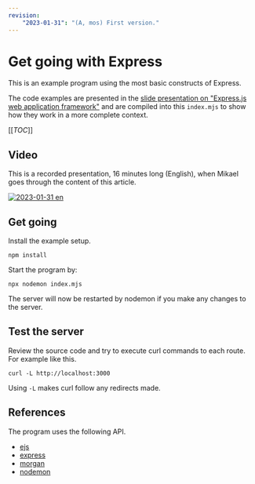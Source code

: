 ```yaml
---
revision: 
    "2023-01-31": "(A, mos) First version."
---
```

Get going with Express
==============================

This is an example program using the most basic constructs of Express.

The code examples are presented in the [slide presentation on "Express.js web application framework"](https://mikael-roos.gitlab.io/node/lecture/L04-express-framework/slide.html) and are compiled into this `index.mjs` to show how they work in a more complete context.

[[_TOC_]]



Video
-----------------------------

This is a recorded presentation, 16 minutes long (English), when Mikael goes through the content of this article.

[![2023-01-31 en](https://img.youtube.com/vi/dVfo2_w7Xww/0.jpg)](https://www.youtube.com/watch?v=dVfo2_w7Xww)



Get going
-----------------------------

Install the example setup.

```
npm install
```

Start the program by:

```
npx nodemon index.mjs
```

The server will now be restarted by nodemon if you make any changes to the server.



Test the server
-----------------------------

Review the source code and try to execute curl commands to each route. For example like this.

```text
curl -L http://localhost:3000
```

Using `-L` makes curl follow any redirects made.



References
-----------------------------

The program uses the following API.

* [ejs](https://www.npmjs.com/package/ejs)
* [express](https://www.npmjs.com/package/express)
* [morgan](https://www.npmjs.com/package/morgan)
* [nodemon](https://www.npmjs.com/package/nodemon)
